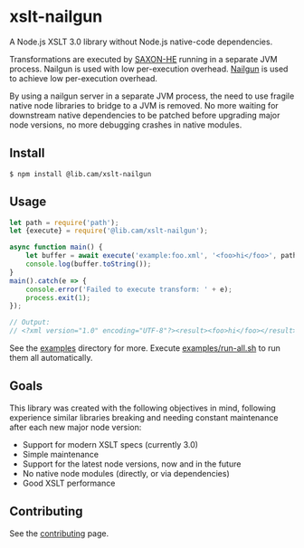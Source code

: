 # xslt-nailgun

A Node.js XSLT 3.0 library without Node.js native-code dependencies.

Transformations are executed by [SAXON-HE] running in a separate JVM process. Nailgun is used with low per-execution overhead. [Nailgun] is used to achieve low per-execution overhead.

By using a nailgun server in a separate JVM process, the need to use fragile native node libraries to bridge to a JVM is removed. No more waiting for downstream native dependencies to be patched before upgrading major node versions, no more debugging crashes in native modules.

[SAXON-HE]: http://www.saxonica.com/products/feature-matrix-9-9.xml
[Nailgun]: https://github.com/facebook/nailgun

## Install

```console
$ npm install @lib.cam/xslt-nailgun
```

## Usage

```javascript
let path = require('path');
let {execute} = require('@lib.cam/xslt-nailgun');

async function main() {
    let buffer = await execute('example:foo.xml', '<foo>hi</foo>', path.resolve(__dirname, 'wrap.xsl'));
    console.log(buffer.toString());
}
main().catch(e => {
    console.error('Failed to execute transform: ' + e);
    process.exit(1);
});

// Output:
// <?xml version="1.0" encoding="UTF-8"?><result><foo>hi</foo></result>
```

See the [examples](./examples) directory for more. Execute [examples/run-all.sh](examples/run-all.sh) to run them all automatically.

## Goals

This library was created with the following objectives in mind, following experience similar libraries breaking and needing constant maintenance after each new major node version:

- Support for modern XSLT specs (currently 3.0)
- Simple maintenance
- Support for the latest node versions, now and in the future
- No native node modules (directly, or via dependencies)
- Good XSLT performance

## Contributing

See the [contributing](./CONTRIBUTING.md) page.
